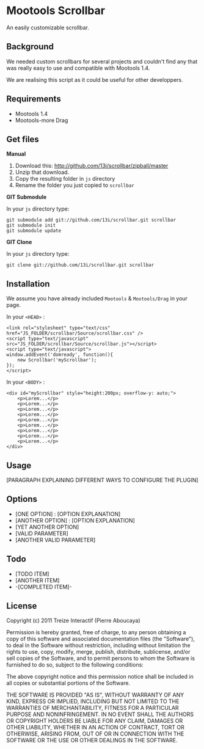 # Mootools Scrollbar

An easily customizable scrollbar.

## Background

We needed custom scrollbars for several projects and couldn't find any that was 
really easy to use and compatible with Mootools 1.4.

We are realising this script as it could be useful for other developpers.

## Requirements

* Mootools 1.4
* Mootools-more Drag

## Get files

__Manual__

1. Download this: http://github.com/13i/scrollbar/zipball/master
2. Unzip that download.
3. Copy the resulting folder in `js` directory
4. Rename the folder you just copied to `scrollbar`

__GIT Submodule__

In your `js` directory type:

    git submodule add git://github.com/13i/scrollbar.git scrollbar
    git submodule init
    git submodule update

__GIT Clone__

In your `js` directory type:

    git clone git://github.com/13i/scrollbar.git scrollbar

## Installation

We assume you have already included `Mootools` & `Mootools/Drag` in your page.

In your `<HEAD>` :

    <link rel="stylesheet" type="text/css" href="JS_FOLDER/scrollbar/Source/scrollbar.css" />
    <script type="text/javascript" src="JS_FOLDER/scrollbar/Source/scrollbar.js"></script>
    <script type="text/javascript">
    window.addEvent('domready', function(){
        new Scrollbar('myScrollbar');
    });
    </script>
    
In your `<BODY>` :

    <div id="myScrollbar" style="height:200px; overflow-y: auto;">
        <p>Lorem...</p>
        <p>Lorem...</p>
        <p>Lorem...</p>
        <p>Lorem...</p>
        <p>Lorem...</p>
        <p>Lorem...</p>
        <p>Lorem...</p>
        <p>Lorem...</p>
        <p>Lorem...</p>
    </div>

## Usage



[PARAGRAPH EXPLAINING DIFFERENT WAYS TO CONFIGURE THE PLUGIN]

## Options

* [ONE OPTION] : [OPTION EXPLANATION]
* [ANOTHER OPTION] : [OPTION EXPLANATION]
* [YET ANOTHER OPTION]
* [VALID PARAMETER]
* [ANOTHER VALID PARAMETER]

## Todo

* [TODO ITEM]
* [ANOTHER ITEM]
* -[COMPLETED ITEM]-

## License

Copyright (c) 2011 Treize Interactif (Pierre Aboucaya)

Permission is hereby granted, free of charge, to any person obtaining a copy
of this software and associated documentation files (the "Software"), to deal
in the Software without restriction, including without limitation the rights
to use, copy, modify, merge, publish, distribute, sublicense, and/or sell
copies of the Software, and to permit persons to whom the Software is
furnished to do so, subject to the following conditions:

The above copyright notice and this permission notice shall be included in
all copies or substantial portions of the Software.

THE SOFTWARE IS PROVIDED "AS IS", WITHOUT WARRANTY OF ANY KIND, EXPRESS OR
IMPLIED, INCLUDING BUT NOT LIMITED TO THE WARRANTIES OF MERCHANTABILITY,
FITNESS FOR A PARTICULAR PURPOSE AND NONINFRINGEMENT. IN NO EVENT SHALL THE
AUTHORS OR COPYRIGHT HOLDERS BE LIABLE FOR ANY CLAIM, DAMAGES OR OTHER
LIABILITY, WHETHER IN AN ACTION OF CONTRACT, TORT OR OTHERWISE, ARISING FROM,
OUT OF OR IN CONNECTION WITH THE SOFTWARE OR THE USE OR OTHER DEALINGS IN
THE SOFTWARE.